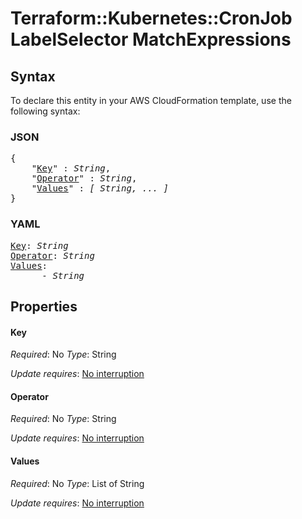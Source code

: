 # Terraform::Kubernetes::CronJob LabelSelector MatchExpressions

## Syntax

To declare this entity in your AWS CloudFormation template, use the following syntax:

### JSON

<pre>
{
    "<a href="#key" title="Key">Key</a>" : <i>String</i>,
    "<a href="#operator" title="Operator">Operator</a>" : <i>String</i>,
    "<a href="#values" title="Values">Values</a>" : <i>[ String, ... ]</i>
}
</pre>

### YAML

<pre>
<a href="#key" title="Key">Key</a>: <i>String</i>
<a href="#operator" title="Operator">Operator</a>: <i>String</i>
<a href="#values" title="Values">Values</a>: <i>
      - String</i>
</pre>

## Properties

#### Key

_Required_: No
_Type_: String

_Update requires_: [No interruption](https://docs.aws.amazon.com/AWSCloudFormation/latest/UserGuide/using-cfn-updating-stacks-update-behaviors.html#update-no-interrupt)

#### Operator

_Required_: No
_Type_: String

_Update requires_: [No interruption](https://docs.aws.amazon.com/AWSCloudFormation/latest/UserGuide/using-cfn-updating-stacks-update-behaviors.html#update-no-interrupt)

#### Values

_Required_: No
_Type_: List of String

_Update requires_: [No interruption](https://docs.aws.amazon.com/AWSCloudFormation/latest/UserGuide/using-cfn-updating-stacks-update-behaviors.html#update-no-interrupt)

